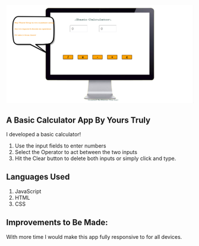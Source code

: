 ![.:Basic Calculator:.](images/bc.png)

## A Basic Calculator App By Yours Truly

I developed a basic calculator!
1. Use the input fields to enter numbers
2. Select the Operator to act between the two inputs
3. Hit the Clear button to delete both inputs or simply click and type.

## Languages Used

1. JavaScript
2. HTML
3. CSS

## Improvements to Be Made:

With more time I would make this app fully responsive to for all devices.
